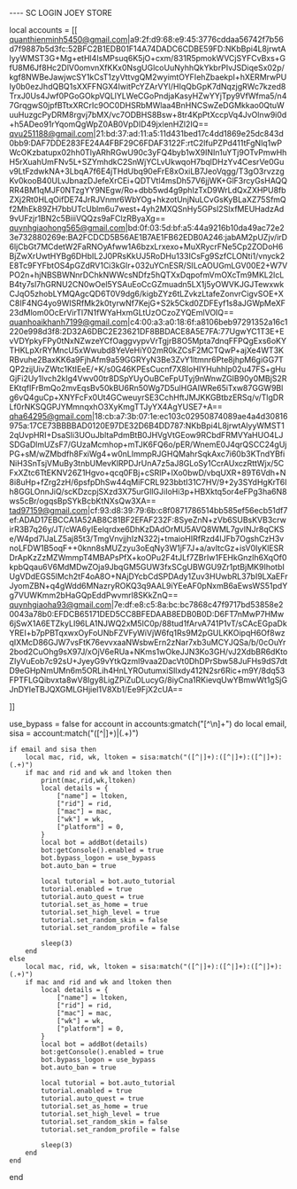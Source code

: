 ---- SC LOGIN JOEY STORE

local accounts = [[
quanthienminh5450@gmail.com|a9:2f:d9:68:e9:45:3776cddaa56742f7b56d7f9887b5d3fc:52BFC2B1EDB01F14A74DADC6CDBE59FD:NKbBpi4L8jrwtAlyyWMST3G+Mg+etHl4IsMPsuq6K5jO+cxm/831R5pmokWVCjSYFCvBxs+GfU8M6Jf8Hc2DlV0omvnXfKKx0NsgUGlcoUuNyhhQkYkbrPIvJSDiqeSx02p/kgf8NWBeJawjwcSY1kCsT1zyVttvgQM2wyimtOYFIehZbaekpI+hXERMrwPUIy0b0ezJhdQBQ1sXXFFNGX4IwitPcYZArVYI/HIqQbGpK7dNqzjgRWc7kzed8TrxJ0Us4Jwf0PGoGOkpVQLlYLWeCGoPndjaKasyHZwYYjTpy9VfWfma5/n47GrqgwS0jpfBTtxXRCrIc9OC0DHSRbMWlaa4BnHNCSwZeDGMkkao0QtuWuuHuzgcPyDRM8rgvj7bMX/vc7ODBHS8Bsw+8tr4KpPtXccpVq4JvOlnw9i0d+h5ADeo91rYqomQgWpZ0AB0VpDID49jxlenHZl2IQ==
qvu251188@gmail.com|21:bd:37:ad:11:a5:11d431bed17c4dd1869e25dc843d0bb9:DAF7DDE283FE24A4FBF29C6FDAF3122F:rtC2lfuPZPd411tFgNlq1wPWcOKzbatupx02hh0TlyARhRGwU90c3yFQ4byb1wX9INIn1uYTj9OTvPmwHhH5rXuahUmFNv5L+SZYmhdkC2SnWjYCLvUkwqoH7bqlDHzYv4CesrVe0Guv9LtFzdwkNA+3LbqA7f6E4jTHdUbq90eFrE8xOxiLB7JeoVqgg/T3gO3rvzzgKv0kooB40ULvJbnazDJefeXrCEi+QDTVtl4msDh57V6jjWK+GlF3rcyGsHAQQRR4BM1qMJF0NTzgYY9NEgw/Ro+dbb5wd4g9phIzTxD9WrLdQxZXHPU8fbZXj2Rt0HLqOifDE74JrRJVnmr6WbYOg+hkzotUnjNuLCvGsKyBLaXZ75SfmQf2MhEk89ZH7bbUTcUblm6u7west+4yh2MXQSnHy5GPsl2SlxfMEUHadzAd9vUFzjr1BN2c5BiiiVQQzs9aFClzRByaXg==
quynhgiaohong565@gmail.com|bd:0f:03:5d:bf:a5:44a9216b10da49ac72e23e732880269e:BA2FCDCD5B56AE1B7AE1FB62EDB0A246:jabAM2pUZjv/irD6ljCbGt7MCdetW2FaRNOyAfww1A6bzxLrxexo+MuXRycrFNe5Cp2ZODoH6BjZwXrUwtHYBg6DHbIL2J0PRsKkUJ5RoDHu133ICsFg9SzfCLONti1/vnyck2E8Tc9FYFbtOS4pGZdRV1Ci3kGlr+032uYCnESR/SILcAOUGmLGV00E2+W7VPO2n+hjNBSBWNnrDChkNWWcsNDfz5hQTXxDqpofmVmOXcTm9MKL2lcLB4ty7sl7hGRNU2CN0wOel5YSAuEoCcGZmuadn5LX1j5yOWVKJGJTewxwkCJqO5zhobLYMQAgcQD6T0V9dg6/kigbZYz6tLZvkzLtafeZonvrCigvSOE+XC8IF4NG4yo9WISRfMk2k0tyrwNf7KejG+S2k5Ckd0ZDFEyf1s8aJGWpMeXF23dMlom0OcErVirTl7N1fWYaHxmGLtUzOCzoZYQEmlVOIQ==
quanhoaikhanh7199@gmail.com|c4:00:a3:a0:18:6f:a8106beb97291352a16c1220e998d3f8:2D32A6DBC2E23621DF8BBDACE8A5E7FA:77UgwYC1T3E+EvVDYpkyFPy0tNxNZwzeYCfOaggvypvVrTgjrB8O5Mpta7dnqFFPQgExs6oKYTHKLpXrRYMncU5xWwubd8YeVeHiY02mR0kZCsF2MCTQwP+ajXe4WT3KRBvuhe2BaxKK6a9FjhAfm9a59GGRYyN3Be3ZvY1ltmnr6Pte8jhpM6giGG7TQP2zijUivZWtc1KtIEeE/+K/s0G46KPEsCucnf7X8IoHIYHuhhlp02u47FS+gHuGjFi2Uy1Ivch2kIg4Vwv00tr8DSpYUyOuBCeFpUTyj9nWnwZGIB90y0MBjS2REKtqfIFrBmQo2mvEqsBv50kBU6Rn50Wg7D5ulHGAIWRe65iTxw87GGW9Blg6vQ4guCp+XNYFcFx0Ut4GCweuyrSE3CchHftJMJKKGBtbzERSq/v/TlgDRLf0rNKSQGPJYMmnqxhO3XyKmgTTJyYX4AgYUSE7+A==
qha64295@gmail.com|18:cb:a7:3b:07:1e:ec103c02950874089ae4a4d30816975a:17CE73BBBBAD0120E97DE32D6B4DD787:NKbBpi4L8jrwtAlyyWMST12qUvpHRI+DsaSli3UOuJbltaPdmBtB0JHVgVtGEow9RCbdFRMVYaHUO4LJSDGaDlmUZsF7/GUzaMcmhop+mTJK6FQ6o/pER/WnemE0J4qrQSCC24gUjPG+sM/wZMbdfh8FxiWg4+w0nLImmpRJGHQMahrSqkAxc7i60b3KTndYBfiNiH3SnTsjVMuBy3tnbUMevKlRPDJrUnA7z5aJ8GLoSy1CcrAUxczRttWjx/5CFxXZtc6TtEKNV26Z1Hgvo+qcq0FBj+cSRIP+lXo0bwD/vbqUXR+89T6Vdh+N8i8uHp+fZrg2zH/6psfpDhSw44qMiFCRL923bbtI31C7HV/9+2y3SYdHgKrT6lh8GGLOnnJiQ/scKDzcpjSXzd3X75urGllGJiIoHi3p+HBXktq5or4eFPg3ha6N8ws5cBr/ogqsBpSYkBcbKtNXsQw3XA==
tad97159@gmail.com|cf:93:d8:39:79:6b:c8f0871786514bb585ef56ecb51df7ef:ADAD17EBCCA1A52AB8C81BF2EFAF232F:8SyeZnN+zVb6SUBsKVB3crwirR3B7q26y/JT/cWA6yIEelqrdxe6DhKzDAdOrMU5AVQ8WML7gvINJr8qCKSe/W4pd7lJaLZ5aj85t3/TmgVnvjjhIzN322j+tmaioHIRfRzd4IJFb7OgshCzH3vnoLFDW1B5oqF++0knn8sMUZzyu3oEqNy3W1jF7J+a/avItcGz+isV0IyKlESRDrApKzZzMZWmmpT4MBAPsPfX+koOPu2F4tJLf7ZBrIw1FEHkGnzlh6XqOf0kpbQqau6V6MdMDwZOja9JbqGM5GUW3fxSCgUBWGU9Zr1ptBjMK9IhotbIUgVDdEGS5lMch2tF4oA8O+NAjDYcbCdSPDAdy1Zuv3HUwbRL37bI9LXaEFrJyomZBN+q4gWdd6MNazryROKQ3q9AAL9iYEeAF0pNxmB6aEwsWS51pdYg7VUWKmm2bHaGQpEddPwvmrl8SKkZnQ==
quynhgiaoha93@gmail.com|7e:df:e8:c5:8a:bc:bc7868c47f9717bd53858e20043a78b0:EFDCB65171DED5CC8BFEDAAB8EDB0B0D:D6FT7nMwP7HMw6jSwX1A6ETZkyLI96LA1NJWQ2xM5IC0p/88tud1fArvA741P1vT/sCAcEGpaDkYREI+b7pPBTqxwxOyFoUNbFZVFyWiVjW6fq1Rs9M2pGULKKOipqH6Of8wzqIXMcD86GJW7vsFtK76evvxaaNWsbwErn2zNar7xb3uMCYJQSa/b/0cOuYr2bod2CuOhg9sX97J/xOjV6eRUa+NKms1wOkeJJN3Ko3GH/vJ2XdbBR6dKtoZIyVuEob7c92sU+JyeyG9vYtkQzml9vaa2DacVt0DhDPrSbw58JuFHs9dS7dtD9eGHpNmUMn6m5ORLih4HnLYROutumxiSIlxdy412N2sr6Ric+m9Y/8dq53FPTFLGQibvxta8wV8Igy8LigZPiZuDLucyG/8iyCna1RKievqUwYBmwWt1gSjGJnDYIeTBJQXGMLGHjiel1V8Xb1/Ee9FjX2cUA==

]]

use_bypass =  false
for account in accounts:gmatch("[^\n]+") do
    local email, sisa = account:match("([^|]+)|(.+)")

    if email and sisa then
        local mac, rid, wk, ltoken = sisa:match("([^|]+):([^|]+):([^|]+):(.+)")
        if mac and rid and wk and ltoken then
            print(mac,rid,wk,ltoken)
            local details = {
                ["name"] = ltoken,
                ["rid"] = rid,
                ["mac"] = mac,
                ["wk"] = wk,
                ["platform"] = 0,
            }
            local bot = addBot(details)
            bot:getConsole().enabled = true
            bot.bypass_logon = use_bypass
            bot.auto_ban = true
        
            local tutorial = bot.auto_tutorial
            tutorial.enabled = true
            tutorial.auto_quest = true
            tutorial.set_as_home = true
            tutorial.set_high_level = true
            tutorial.set_random_skin = false
            tutorial.set_random_profile = false
        
            sleep(3)
        end
    else
        local mac, rid, wk, ltoken = sisa:match("([^|]+):([^|]+):([^|]+):(.+)")
        if mac and rid and wk and ltoken then
            local details = {
                ["name"] = ltoken,
                ["rid"] = rid,
                ["mac"] = mac,
                ["wk"] = wk,
                ["platform"] = 0,
            }
            local bot = addBot(details)
            bot:getConsole().enabled = true
            bot.bypass_logon = use_bypass
            bot.auto_ban = true
        
            local tutorial = bot.auto_tutorial
            tutorial.enabled = true
            tutorial.auto_quest = true
            tutorial.set_as_home = true
            tutorial.set_high_level = true
            tutorial.set_random_skin = false
            tutorial.set_random_profile = false
        
            sleep(3)
        end
    end
end
